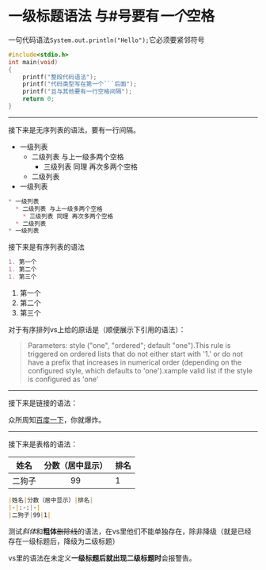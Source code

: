 # 一级标题**语法** 与#号要有*一个*空格

一句代码语法`System.out.println("Hello");`它必须要紧邻符号

```C
#include<stdio.h>
int main(void)
{
    printf("整段代码语法");
    printf("代码类型写在第一个```后面");
    printf("且与其他要有一行空格间隔");
    return 0;
}
```

---
接下来是无序列表的语法，要有一行间隔。

* 一级列表
  * 二级列表 与上一级多两个空格
    * 三级列表 同理 再次多两个空格
  * 二级列表
* 一级列表

```markdown
* 一级列表
  * 二级列表 与上一级多两个空格
    * 三级列表 同理 再次多两个空格
  * 二级列表
* 一级列表
```

接下来是有序列表的语法

```markdown
1. 第一个
1. 第二个
1. 第三个
```

1. 第一个
1. 第二个
1. 第三个

对于有序排列vs上给的原话是（顺便展示下引用的语法）：
>Parameters: style ("one", "ordered"; default "one").This rule is triggered on ordered lists that do not either start with '1.' or do not have a prefix that increases in numerical order (depending on the configured style, which defaults to 'one').xample valid list if the style is configured as 'one'

---
接下来是链接的语法：

众所周知[百度一下](https://www.baidu.com)，你就爆炸。

---
接下来是表格的语法：

|姓名|分数（居中显示）|排名|
|-|:-:|-|
|二狗子|99|1|

```markdown
|姓名|分数（居中显示）|排名|
|-|:-:|-|
|二狗子|99|1|
```

测试*斜体*和**粗体**~~删除线~~的语法，在vs里他们不能单独存在，除非降级（就是已经存在一级标题后，降级为二级标题）

vs里的语法在未定义**一级标题后就出现二级标题时**会报警告。